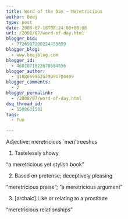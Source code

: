 ```yaml
---
title: Word of the Day – Meretricious
author: Beej
type: post
date: 2008-07-18T08:24:00+00:00
url: /2008/07/word-of-day.html
blogger_bid:
  - 7726907200224433699
blogger_blog:
  - www.beejblog.com
blogger_id:
  - 4601071822670604656
blogger_author:
  - g108669953529091704409
blogger_comments:
  - 2
blogger_permalink:
  - /2008/07/word-of-day.html
dsq_thread_id:
  - 5508631581
tags:
  - Fun

---
```

Adjective: meretricious \`meri&#8217;treeshus
  
1. Tastelessly showy
  
&#8220;a meretricious yet stylish book&#8221;
  
2. Based on pretense; deceptively pleasing
  
&#8220;meretricious praise&#8221;; &#8220;a meretricious argument&#8221;
  
3. [archaic] Like or relating to a prostitute
  
&#8220;meretricious relationships&#8221;